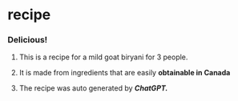 
# recipe

### Delicious!

1. This is a recipe for a mild goat biryani for 3 people.

2. It is made from ingredients that are easily **obtainable in Canada**

3. The recipe was auto generated by ***ChatGPT.*** 


